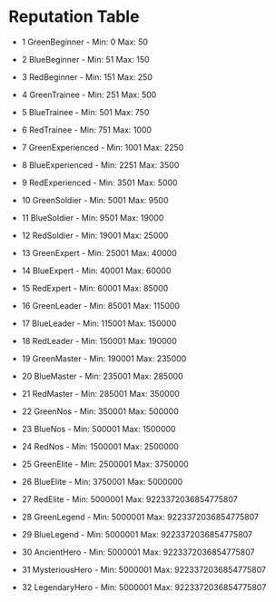 # Reputation Table
-  1 GreenBeginner    - Min: 0 Max: 50

-  2 BlueBeginner     - Min: 51 Max: 150

-  3 RedBeginner      - Min: 151 Max: 250

-  4 GreenTrainee     - Min: 251 Max: 500

-  5 BlueTrainee      - Min: 501 Max: 750

-  6 RedTrainee       - Min: 751 Max: 1000

-  7 GreenExperienced - Min: 1001 Max: 2250

-  8 BlueExperienced  - Min: 2251 Max: 3500

-  9 RedExperienced   - Min: 3501 Max: 5000

- 10 GreenSoldier     - Min: 5001 Max: 9500

- 11 BlueSoldier      - Min: 9501 Max: 19000

- 12 RedSoldier       - Min: 19001 Max: 25000

- 13 GreenExpert      - Min: 25001 Max: 40000

- 14 BlueExpert       - Min: 40001 Max: 60000

- 15 RedExpert        - Min: 60001 Max: 85000

- 16 GreenLeader      - Min: 85001 Max: 115000

- 17 BlueLeader       - Min: 115001 Max: 150000

- 18 RedLeader        - Min: 150001 Max: 190000

- 19 GreenMaster      - Min: 190001 Max: 235000

- 20 BlueMaster       - Min: 235001 Max: 285000

- 21 RedMaster        - Min: 285001 Max: 350000

- 22 GreenNos         - Min: 350001 Max: 500000

- 23 BlueNos          - Min: 500001 Max: 1500000

- 24 RedNos           - Min: 1500001 Max: 2500000

- 25 GreenElite       - Min: 2500001 Max: 3750000

- 26 BlueElite        - Min: 3750001 Max: 5000000

- 27 RedElite         - Min: 5000001 Max: 9223372036854775807

- 28 GreenLegend      - Min: 5000001 Max: 9223372036854775807

- 29 BlueLegend       - Min: 5000001 Max: 9223372036854775807

- 30 AncientHero      - Min: 5000001 Max: 9223372036854775807

- 31 MysteriousHero   - Min: 5000001 Max: 9223372036854775807

- 32 LegendaryHero    - Min: 5000001 Max: 9223372036854775807
